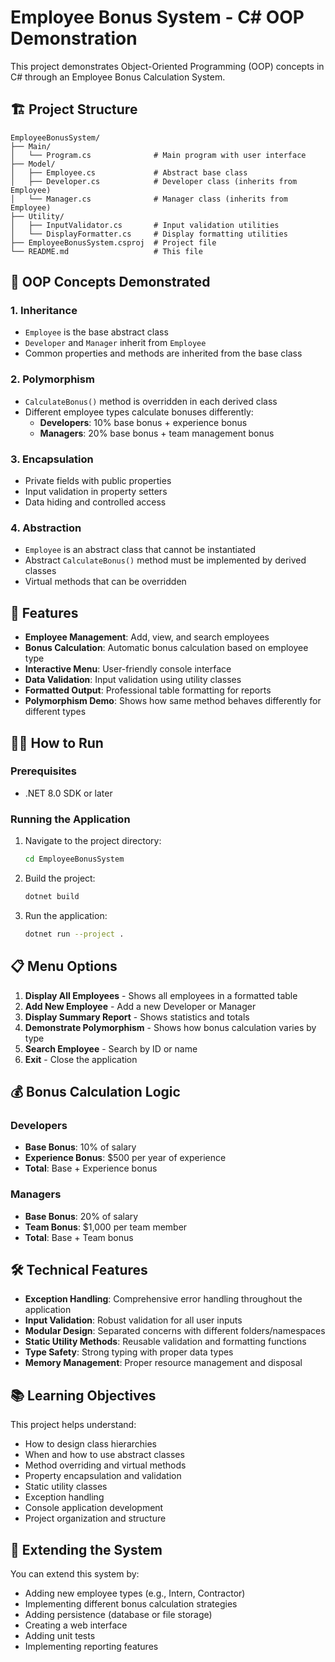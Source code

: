 # Employee Bonus System - C# OOP Demonstration

This project demonstrates Object-Oriented Programming (OOP) concepts in C# through an Employee Bonus Calculation System.

## 🏗️ Project Structure

```
EmployeeBonusSystem/
├── Main/
│   └── Program.cs              # Main program with user interface
├── Model/
│   ├── Employee.cs             # Abstract base class
│   ├── Developer.cs            # Developer class (inherits from Employee)
│   └── Manager.cs              # Manager class (inherits from Employee)
├── Utility/
│   ├── InputValidator.cs       # Input validation utilities
│   └── DisplayFormatter.cs     # Display formatting utilities
├── EmployeeBonusSystem.csproj  # Project file
└── README.md                   # This file
```

## 🎯 OOP Concepts Demonstrated

### 1. **Inheritance**
- `Employee` is the base abstract class
- `Developer` and `Manager` inherit from `Employee`
- Common properties and methods are inherited from the base class

### 2. **Polymorphism**
- `CalculateBonus()` method is overridden in each derived class
- Different employee types calculate bonuses differently:
  - **Developers**: 10% base bonus + experience bonus
  - **Managers**: 20% base bonus + team management bonus

### 3. **Encapsulation**
- Private fields with public properties
- Input validation in property setters
- Data hiding and controlled access

### 4. **Abstraction**
- `Employee` is an abstract class that cannot be instantiated
- Abstract `CalculateBonus()` method must be implemented by derived classes
- Virtual methods that can be overridden

## 🚀 Features

- **Employee Management**: Add, view, and search employees
- **Bonus Calculation**: Automatic bonus calculation based on employee type
- **Interactive Menu**: User-friendly console interface
- **Data Validation**: Input validation using utility classes
- **Formatted Output**: Professional table formatting for reports
- **Polymorphism Demo**: Shows how same method behaves differently for different types

## 🏃‍♂️ How to Run

### Prerequisites
- .NET 8.0 SDK or later

### Running the Application

1. Navigate to the project directory:
   ```bash
   cd EmployeeBonusSystem
   ```

2. Build the project:
   ```bash
   dotnet build
   ```

3. Run the application:
   ```bash
   dotnet run --project .
   ```

## 📋 Menu Options

1. **Display All Employees** - Shows all employees in a formatted table
2. **Add New Employee** - Add a new Developer or Manager
3. **Display Summary Report** - Shows statistics and totals
4. **Demonstrate Polymorphism** - Shows how bonus calculation varies by type
5. **Search Employee** - Search by ID or name
6. **Exit** - Close the application

## 💰 Bonus Calculation Logic

### Developers
- **Base Bonus**: 10% of salary
- **Experience Bonus**: $500 per year of experience
- **Total**: Base + Experience bonus

### Managers
- **Base Bonus**: 20% of salary
- **Team Bonus**: $1,000 per team member
- **Total**: Base + Team bonus

## 🛠️ Technical Features

- **Exception Handling**: Comprehensive error handling throughout the application
- **Input Validation**: Robust validation for all user inputs
- **Modular Design**: Separated concerns with different folders/namespaces
- **Static Utility Methods**: Reusable validation and formatting functions
- **Type Safety**: Strong typing with proper data types
- **Memory Management**: Proper resource management and disposal

## 📚 Learning Objectives

This project helps understand:
- How to design class hierarchies
- When and how to use abstract classes
- Method overriding and virtual methods
- Property encapsulation and validation
- Static utility classes
- Exception handling
- Console application development
- Project organization and structure

## 🔧 Extending the System

You can extend this system by:
- Adding new employee types (e.g., Intern, Contractor)
- Implementing different bonus calculation strategies
- Adding persistence (database or file storage)
- Creating a web interface
- Adding unit tests
- Implementing reporting features